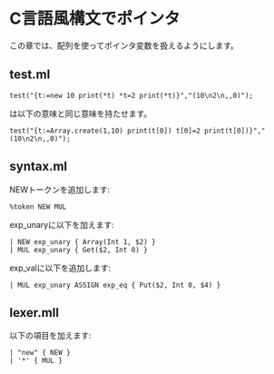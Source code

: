 # C言語風構文でポインタ

この章では、配列を使ってポインタ変数を扱えるようにします。

## test.ml

```
test("{t:=new 10 print(*t) *t=2 print(*t)}","(10\n2\n,,0)");
```

は以下の意味と同じ意味を持たせます。

```
test("{t:=Array.create(1,10) print(t[0]) t[0]=2 print(t[0])}","(10\n2\n,,0)");
```

## syntax.ml

NEWトークンを追加します:

```
%token NEW MUL
```

exp_unaryに以下を加えます:

```
| NEW exp_unary { Array(Int 1, $2) }
| MUL exp_unary { Get($2, Int 0) }
```

exp_valに以下を追加します:

```
| MUL exp_unary ASSIGN exp_eq { Put($2, Int 0, $4) }
```

## lexer.mll

以下の項目を加えます:

```
| "new" { NEW }
| '*' { MUL }
```
